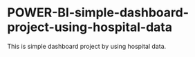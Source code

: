 # POWER-BI-simple-dashboard-project-using-hospital-data


This is simple dashboard project by using hospital data.
